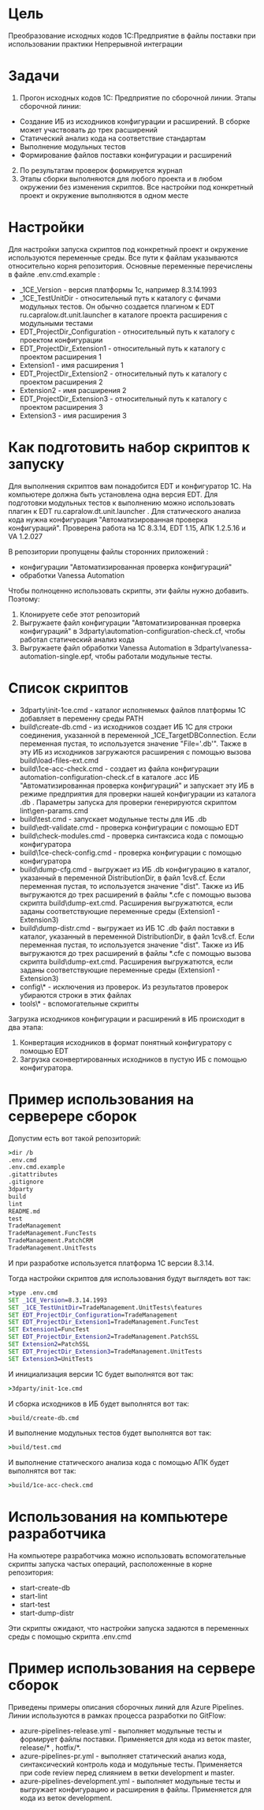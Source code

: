 # Цель
Преобразование исходных кодов 1С:Предприятие в файлы поставки при использовании практики Непрерывной интеграции
# Задачи
1. Прогон исходных кодов 1С: Предприятие по сборочной линии. Этапы сборочной линии:
  * Создание ИБ из исходников конфигурации и расширений. В сборке может участвовать до трех расширений
  * Статический анализ кода на соответствие стандартам
  * Выполнение модульных тестов
  * Формирование файлов поставки конфигурации и расширений
2. По результатам проверок формируется журнал
3. Этапы сборки выполняются для любого проекта и в любом окружении без изменения скриптов. Все настройки под конкретный проект и окружение выполняются в одном месте

# Настройки
Для настройки запуска скриптов под конкретный проект и окружение используются переменные среды. Все пути к файлам указываются относительно корня репозитория. Основные переменные перечислены в файле .env.cmd.example :
* _1CE_Version - версия платформы 1с, например 8.3.14.1993
* _1CE_TestUnitDir - относительный путь к каталогу с фичами модульных тестов. Он обычно создается плагином к EDT ru.capralow.dt.unit.launcher в каталоге проекта расширения с модульными тестами
* EDT_ProjectDir_Configuration - относительный путь к каталогу с проектом конфигурации
* EDT_ProjectDir_Extension1 - относительный путь к каталогу с проектом расширения 1
* Extension1 - имя расширения 1
* EDT_ProjectDir_Extension2 - относительный путь к каталогу с проектом расширения 2
* Extension2 - имя расширения 2
* EDT_ProjectDir_Extension3  - относительный путь к каталогу с проектом расширения 3
* Extension3 - имя расширения 3

# Как подготовить набор скриптов к запуску
Для выполнения скриптов вам понадобится EDT и конфигуратор 1С. На компьютере должна быть установлена одна версия EDT. Для подготовки модульных тестов к выполнению можно использовать плагин к EDT ru.capralow.dt.unit.launcher . Для статического анализа кода нужна конфигурация "Автоматизированная проверка конфигураций". Проверена работа на 1C 8.3.14, EDT 1.15, АПК 1.2.5.16 и VA 1.2.027

В репозитории пропущены файлы сторонних приложений : 
* конфигурации "Автоматизированная проверка конфигураций"
* обработки Vanessa Automation

Чтобы полноценно использовать скрипты, эти файлы нужно добавить. Поэтому: 
1. Клонируете себе этот репозиторий
2. Выгружаете файл конфигурации "Автоматизированная проверка конфигураций" в 3dparty\automation-configuration-check.cf, чтобы работал статический анализ кода
3. Выгружаете файл обработки Vanessa Automation в 3dparty\vanessa-automation-single.epf, чтобы работали модульные тесты.

# Список скриптов
* 3dparty\init-1ce.cmd - каталог исполняемых файлов платформы 1С добавляет в переменну среды PATH 
* build\create-db.cmd - из исходников создает ИБ 1С для строки соединения, указанной в переменной _1CE_TargetDBConnection. Если переменная пустая, то используется значение "File='.db'". Также в эту ИБ из исходников загружаются расширения с помощью вызова build\load-files-ext.cmd
* build\1ce-acc-check.cmd - создает из файла конфигурации automation-configuration-check.cf в каталоге .acc ИБ "Автоматизированная проверка конфигураций" и запускает эту ИБ в режиме предприятия для проверки нашей конфигурации из каталога .db . Параметры запуска для проверки генерируются скриптом lint\gen-params.cmd
* build\test.cmd - запускает модульные тесты для ИБ .db
* build\edt-validate.cmd - проверка конфигурации с помощью EDT
* build\check-modules.cmd - проверка синтаксиса кода с помощью конфигуратора
* build\1ce-check-config.cmd - проверка конфигурации с помощью конфигуратора
* build\dump-cfg.cmd - выгружает из ИБ .db конфигурацию в каталог, указанный в переменной DistributionDir, в файл 1cv8.cf.  Если переменная пустая, то используется значение "dist". Также из ИБ выгружаются до трех расширений в файлы *.cfe с помощью вызова скрипта build\dump-ext.cmd. Расширения выгружатются, если заданы соответствующие переменные среды (Extension1 - Extension3)
* build\dump-distr.cmd - выгружает из ИБ 1С .db файл поставки в каталог, указанный в переменной DistributionDir, в файл 1cv8.cf.  Если переменная пустая, то используется значение "dist". Также из ИБ выгружаются до трех расширений в файлы *.cfe с помощью вызова скрипта build\dump-ext.cmd. Расширения выгружатются, если заданы соответствующие переменные среды (Extension1 - Extension3)
* config\\* - исключения из проверок. Из результатов проверок убираются строки в этих файлах
* tools\\* - вспомогательные скрипты 

Загрузка исходников конфигурации и расширений в ИБ происходит в два этапа:
1. Конвертация исходников в формат понятный конфигуратору с помощью EDT
2. Загрузка сконвертированных исходников в пустую ИБ с помощью конфигуратора.

# Пример использования на серверере сборок
Допустим есть вот такой репозиторий:
``` cmd
>dir /b
.env.cmd 
.env.cmd.example 
.gitattributes
.gitignore
3dparty
build
lint
README.md
test
TradeManagement
TradeManagement.FuncTests
TradeManagement.PatchCRM
TradeManagement.UnitTests
```
И при разработке используется платформа 1С версии 8.3.14. 

Тогда настройки скриптов для использования будут выглядеть вот так:
``` cmd
>type .env.cmd
SET _1CE_Version=8.3.14.1993
SET _1CE_TestUnitDir=TradeManagement.UnitTests\features
SET EDT_ProjectDir_Configuration=TradeManagement
SET EDT_ProjectDir_Extension1=TradeManagement.FuncTest
SET Extension1=FuncTest
SET EDT_ProjectDir_Extension2=TradeManagement.PatchSSL
SET Extension2=PatchSSL
SET EDT_ProjectDir_Extension3=TradeManagement.UnitTests
SET Extension3=UnitTests
```
И инициализация версии 1С будет выполнятся вот так:
``` cmd
>3dparty/init-1ce.cmd
```
И сборка исходников в ИБ будет выполнятся вот так:
``` cmd
>build/create-db.cmd
```
И выполнение модульных тестов будет выполнятся вот так:
``` cmd
>build/test.cmd
```
И выполнение статического анализа кода с помощью АПК будет выполнятся вот так:
``` cmd
>build/1ce-acc-check.cmd
```
# Использования на компьютере разработчика
На компьютере разработчика можно использовать вспомогательные скрипты запуска частых операций, расположенные в корне репозитория: 
* start-create-db
* start-lint
* start-test
* start-dump-distr

Эти скрипты ожидают, что настройки запуска задаются в переменных среды с помощью скрипта .env.cmd

# Пример использования на сервере сборок
Приведены примеры описания сборочных линий для Azure Pipelines. Линии используются в рамках процесса разработки по GitFlow: 
* azure-pipelines-release.yml - выполняет модульные тесты и формирует файлы поставки. Применяется для кода из веток master, release/* , hotfix/*.
* azure-pipelines-pr.yml - выполняет статический анализ кода, синтаксический контроль кода и модульные тесты. Применяется при code review перед слиянием в ветки development и master.
* azure-pipelines-development.yml - выполняет модульные тесты и выгружает конфигурацию и расширения в файлы. Применяется для кода из веток development.
